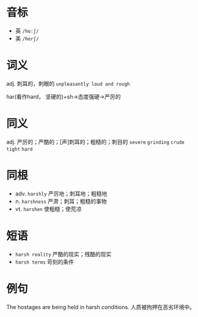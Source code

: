 # 音标

- 英 `/hɑːʃ/`
- 美 `/hɑrʃ/`

# 词义

adj. 刺耳的，刺眼的
`unpleasantly loud and rough`



har(看作hard， 坚硬的)+sh→态度强硬→严厉的

# 同义

adj. 严厉的；严酷的；[声]刺耳的；粗糙的；刺目的
`severe` `grinding` `crude` `tight` `hard`

# 同根

- adv. `harshly` 严厉地；刺耳地；粗糙地
- n. `harshness` 严肃；刺耳；粗糙的事物
- vt. `harshen` 使粗糙；使荒凉

# 短语

- `harsh reality` 严酷的现实；残酷的现实
- `harsh terms` 苛刻的条件

# 例句

The hostages are being held in harsh conditions.
人质被拘押在恶劣环境中。


